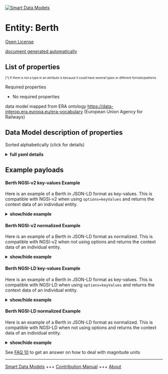 <!-- 10-Header -->  
[![Smart Data Models](https://smartdatamodels.org/wp-content/uploads/2022/01/SmartDataModels_logo.png "Logo")](https://smartdatamodels.org)  
Entity: Berth  
=============<!-- /10-Header -->  
<!-- 15-License -->  
[Open License](https://github.com/smart-data-models//dataModel.MarineTransport/blob/master/Berth/LICENSE.md)  
[document generated automatically](https://docs.google.com/presentation/d/e/2PACX-1vTs-Ng5dIAwkg91oTTUdt8ua7woBXhPnwavZ0FxgR8BsAI_Ek3C5q97Nd94HS8KhP-r_quD4H0fgyt3/pub?start=false&loop=false&delayms=3000#slide=id.gb715ace035_0_60)  
<!-- /15-License -->  
<!-- 20-Description -->  
<!-- /20-Description -->  
<!-- 30-PropertiesList -->  

## List of properties  

<sup><sub>[*] If there is not a type in an attribute is because it could have several types or different formats/patterns</sub></sup>  
<!-- /30-PropertiesList -->  
<!-- 35-RequiredProperties -->  
Required properties  
- No required properties  <!-- /35-RequiredProperties -->  
<!-- 40-NotesYaml -->  
data model mapped from ERA ontology https://data-interop.era.europa.eu/era-vocabulary (European Union Agency for Railways)  
<!-- /40-NotesYaml -->  
<!-- 50-DataModelHeader -->  
## Data Model description of properties  
Sorted alphabetically (click for details)  
<!-- /50-DataModelHeader -->  
<!-- 60-ModelYaml -->  
<details><summary><strong>full yaml details</strong></summary>    
```yaml  
Berth:    
  description: 'This data model is intended to provide information about Berths. We define ''berth'' to each stop of a ship during a PortCall, both for a port-facility (berth) and as an anchorage area. Each berth has a berthing time (estimated, planned, etc.), a lifecycle (estimated, requested, approved, etc.), an main activity during the stop (commercial operations, major repair, etc.) and a number of attributes described below. When commercial operations take place, an Operation entity will define the details of each commercial operation'    
  properties:    
    activityCode:    
      description: 'Activity during the stop in berth. It can be cargo operations or a number of activities related to the ship-port activities. Enum: ZGR=Major repair; ZPV=Provisioning; ZCA=Shipyard Construction; ZRA=Major shipyard repair; ZRF=Repair afloat with crew personnel; ZRT=Repair at anchor with personnel other than the crew; ZDA=Shipyard scrapping; ZTA=Shipyard Transformation; ZTF=Transformation; ZVO=Official visit; ZAF=Forced arrival; ZIN=Inactive; ZIP=Fishing inactivity; ZAR=Provisioning at docking; ZAO=Provisioning at anchor; ZAB=Provisioning at docking by barge; ZOP=Port operations of commercial traffic; ZCT=Sightseeing cruises; ZTI=Internal traffic; ZBO=Launching; ZCO=Construction; ZRE=Vessel intended for towing service; ZDE=Scrapyard; ZAP=Fishing and artisanal vessels in loading and unloading operations of fresh fish; ZDR=Vessel intended for dredging; ZPB=Biological stoppage; ZCL=No license; ZDJ=Judicial deposit; ZMR=Vessel intended for mooring service; ZPR=Vessel intended for pilotage service; ZRM=Trailer; ZVA=Access to slipway; ZDS=Vessel in dry dock; ZOT=Other; EST=Stay; ZSA=Water Supply; ZSH=Ice Supply; ZSE=Electrical Energy Supply; ZSC=Fuel Supply; ZSV=Victualling;'    
      enum:    
        - ZGR    
        - ZPV    
        - ZCA    
        - ZRA    
        - ZRF    
        - ZRT    
        - ZDA    
        - ZTA    
        - ZTF    
        - ZVO    
        - ZAF    
        - ZIN    
        - ZIP    
        - ZAR    
        - ZAO    
        - ZAB    
        - ZOP    
        - ZCT    
        - ZTI    
        - ZBO    
        - ZCO    
        - ZRE    
        - ZDE    
        - ZAP    
        - ZDR    
        - ZPB    
        - ZCL    
        - ZDJ    
        - ZMR    
        - ZPR    
        - ZRM    
        - ZVA    
        - ZDS    
        - ZOT    
        - EST    
        - ZSA    
        - ZSH    
        - ZSE    
        - ZSC    
        - ZSV    
      type: string    
      x-ngsi:    
        model: https://schema.org/Text    
        type: Property    
    address:    
      description: The mailing address    
      properties:    
        addressCountry:    
          description: 'The country. For example, Spain'    
          type: string    
          x-ngsi:    
            model: https://schema.org/addressCountry    
            type: Property    
        addressLocality:    
          description: 'The locality in which the street address is, and which is in the region'    
          type: string    
          x-ngsi:    
            model: https://schema.org/addressLocality    
            type: Property    
        addressRegion:    
          description: 'The region in which the locality is, and which is in the country'    
          type: string    
          x-ngsi:    
            model: https://schema.org/addressRegion    
            type: Property    
        district:    
          description: 'A district is a type of administrative division that, in some countries, is managed by the local government'    
          type: string    
          x-ngsi:    
            type: Property    
        postOfficeBoxNumber:    
          description: 'The post office box number for PO box addresses. For example, 03578'    
          type: string    
          x-ngsi:    
            model: https://schema.org/postOfficeBoxNumber    
            type: Property    
        postalCode:    
          description: 'The postal code. For example, 24004'    
          type: string    
          x-ngsi:    
            model: https://schema.org/https://schema.org/postalCode    
            type: Property    
        streetAddress:    
          description: The street address    
          type: string    
          x-ngsi:    
            model: https://schema.org/streetAddress    
            type: Property    
        streetNr:    
          description: Number identifying a specific property on a public street    
          type: string    
          x-ngsi:    
            type: Property    
      type: object    
      x-ngsi:    
        model: https://schema.org/address    
        type: Property    
    agentLegalCode:    
      description: Legal identifier code of the PortCall's ship Agent    
      type: string    
      x-ngsi:    
        model: https://schema.org/Text    
        type: Property    
    agentName:    
      description: Name of PortCall's ship Agent    
      type: string    
      x-ngsi:    
        model: https://schema.org/Text    
        type: Property    
    alternateName:    
      description: An alternative name for this item    
      type: string    
      x-ngsi:    
        type: Property    
    areaServed:    
      description: The geographic area where a service or offered item is provided    
      type: string    
      x-ngsi:    
        model: https://schema.org/Text    
        type: Property    
    arrivalDraught:    
      description: Draught at first-line secured for arriving navigation    
      type: number    
      x-ngsi:    
        model: https://schema.org/Number    
        type: Property    
    ataBerth:    
      description: 'Represented by an ISO 8601 UTC format, Actual time of arrival to Berth'    
      format: date-time    
      type: string    
      x-ngsi:    
        type: Property    
    atdBerth:    
      description: Represented by an ISO 8601 UTC format. Actual time of departure from Berth    
      format: date-time    
      type: string    
      x-ngsi:    
        type: Property    
    authorizationRemarks:    
      description: Conditions to the berthing written by Port Authority    
      type: string    
      x-ngsi:    
        model: https://schema.org/Text    
        type: Property    
    authorizedAt:    
      description: 'Represented by an ISO 8601 UTC format, Date and time of authorization by port Authority and Maritime Authority. '    
      format: date-time    
      type: string    
      x-ngsi:    
        type: Property    
    berthCode:    
      description: 'Code identifying the port-facility for this stop of the vessel. Format: <oid>:berth:99999'    
      type: string    
      x-ngsi:    
        model: https://schema.org/Text    
        type: Property    
    berthName:    
      description: Name of the port-facility for this stop of the vessel    
      type: string    
      x-ngsi:    
        model: https://schema.org/Text    
        type: Property    
    berthingTypeCode:    
      description: 'Codes for identifying the Type of berthing/mooring in the interface ship-port. Enum: ABV=Board port to ship; ABX=Port berthed; AB1=Bouched port by bow; AB2=Bouched port by stern; AEX=Starboard docked; AX1=Docked by bow; AEV=Board starboard to ship; REM=Boarded starboard at the pier; REX=Starboard bow; RE1=Starboard bow by bow; RE2=Cracked starboard by stern; RPM=Toe-to-spring twisting; RPV=Boarded from tip to ship; RPX=Ringed point; RXM=To moor alongside a dock; RXV=Moored to another vessel; RXX=Moored ; RX1=Tangled by bow; AE1=Bouched starboard by bow; AE2=Bouched starboard by stern; APM=Pocketed to the pier; APV=Pocket to ship; APX=Point docking; AXM=docked at the pier; AXV=Boarded to ship; AXX=docked; AX2=Docked by stern; FBM=Anchored port side at the pier; FBV=Anchored port side to ship; FBX=Port anchored; FB1=Anchored port by bow; FB2=Anchored port by stern; FEM=Anchored starboard to the pier; FEV=Anchored starboard to ship; FEX=Anchored starboard; FE1=Anchored starboard by bow; FE2=Anchored starboard by stern; FPM=Toe-to-pier mooring; FPV=Anchoring tip to ship; FPX=Point anchoring; FP1=Anchoring tip by bow; FP2=Anchoring tip by stern; FXM=Anchored at the pier; FXV=Anchored to ship; FX1=Anchored by bow; FX2=Anchored by stern; RBM=Moored portside to the dock; RBX=Battered port side; RB1=Bulked port by bow; RB2=Bulked on port side by stern; RX2=Tangled by stern; YBM=Tethered to the port buoy at the pier; YBV=Tethered to the buoy on the port side of the ship; YBX=Tethered to port buoy; YB1=Tied to port buoy by bow; YB2=Tied to port buoy by stern; YEM=Tethered to the starboard buoy at the pier; YEV=Tethered to the starboard buoy of the ship; YEX=Tethered to starboard buoy; YE1=Tied to starboard buoy by bow; YE2=Tied to starboard buoy by stern; YPM=Tethered to the end buoy at the pier; YPV=Tethered to the buoy end-to-ship; YPX=Tied to tip buoy; YP1=Tethered to tip buoy by bow; YP2=Tied to the tip buoy by stern; YXM=Tethered to the buoy at the pier; YXV=Tethered to the buoy to the ship; YX1=Tethered to buoy by bow; YX2=Tethered to buoy by stern; ABM=Port berthed to the pier; AEM=Moored starboard to dock; FXX=Anchoring; YXX=Tethered to buoy without further indication; AP1=Boarding tip by bow; AP2=Pocketed fore and aft; RBV=Bulked port to ship; REV=Wheeled starboard to ship;. '    
      enum:    
        - ABV    
        - ABX    
        - AB1    
        - AB2    
        - AEX    
        - AX1    
        - AEV    
        - REM    
        - REX    
        - RE1    
        - RE2    
        - RPM    
        - RPV    
        - RPX    
        - RXM    
        - RXV    
        - RXX    
        - RX1    
        - AE1    
        - AE2    
        - APM    
        - APV    
        - APX    
        - AXM    
        - AXV    
        - AXX    
        - AX2    
        - FBM    
        - FBV    
        - FBX    
        - FB1    
        - FB2    
        - FEM    
        - FEV    
        - FEX    
        - FE1    
        - FE2    
        - FPM    
        - FPV    
        - FPX    
        - FP1    
        - FP2    
        - FXM    
        - FXV    
        - FX1    
        - FX2    
        - RBM    
        - RBX    
        - RB1    
        - RB2    
        - RX2    
        - YBM    
        - YBV    
        - YBX    
        - YB1    
        - YB2    
        - YEM    
        - YEV    
        - YEX    
        - YE1    
        - YE2    
        - YPM    
        - YPV    
        - YPX    
        - YP1    
        - YP2    
        - YXM    
        - YXV    
        - YX1    
        - YX2    
        - ABM    
        - AEM    
        - FXX    
        - YXX    
        - AP1    
        - AP2    
        - RBV    
        - REV    
      type: string    
      x-ngsi:    
        model: https://schema.org/Text    
        type: Property    
    dataProvider:    
      description: A sequence of characters identifying the provider of the harmonised data entity    
      type: string    
      x-ngsi:    
        type: Property    
    dateCreated:    
      description: Entity creation timestamp. This will usually be allocated by the storage platform    
      format: date-time    
      type: string    
      x-ngsi:    
        type: Property    
    dateModified:    
      description: Timestamp of the last modification of the entity. This will usually be allocated by the storage platform    
      format: date-time    
      type: string    
      x-ngsi:    
        type: Property    
    departureDraught:    
      description: Draught at last-line released for departure navigation    
      type: number    
      x-ngsi:    
        model: https://schema.org/Number    
        type: Property    
    description:    
      description: A description of this item    
      type: string    
      x-ngsi:    
        type: Property    
    etaBerth:    
      description: 'Represented by an ISO 8601 UTC format, Date and time of Estimated Time of Arrival to Berth expected by Port Authority (ISO 8601 UTC format). [EMSWe: DE-005-09] [EDI: DTM-2005-132] [S211: locationState.timeType.ESTIMATED] [IMO: IMO0064]'    
      format: date-time    
      type: string    
      x-ngsi:    
        type: Property    
    etdBerth:    
      description: 'Represented by an ISO 8601 UTC format, Date and time of Estimated Time of Departure from Berth, expected by Port Authority. [EMSWe: DE-005-04] [EDI: DTM-2005-133] [S211: locationState.timeType.ESTIMATED] [IMO: IMO0066]'    
      format: date-time    
      type: string    
      x-ngsi:    
        type: Property    
    firstBollard:    
      description: First bollard identifier in port facility    
      type: string    
      x-ngsi:    
        model: https://schema.org/Text    
        type: Property    
    gln:    
      description: 'ISO/IEC 6523:''https://schema.org/Number''. Optional code of the location. The Global Location Number (GLN) is a 13 digits-unique number that is assigned to locations to enable them to be identified uniquely worldwide, allocated to any location in the supply chain. These GLNs can be used to identify any legal, physical and functional locations'    
      type: number    
      x-ngsi:    
        type: Property    
    id:    
      anyOf:    
        - description: Identifier format of any NGSI entity    
          maxLength: 256    
          minLength: 1    
          pattern: ^[\w\-\.\{\}\$\+\*\[\]`|~^@!,:\\]+$    
          type: string    
          x-ngsi:    
            type: Property    
        - description: Identifier format of any NGSI entity    
          format: uri    
          type: string    
          x-ngsi:    
            type: Property    
      description: Unique identifier of the entity    
      x-ngsi:    
        type: Property    
    lastBollard:    
      description: Last bollard identifier in port facility    
      type: string    
      x-ngsi:    
        model: https://schema.org/Text    
        type: Property    
    location:    
      description: 'Geojson reference to the item. It can be Point, LineString, Polygon, MultiPoint, MultiLineString or MultiPolygon'    
      oneOf:    
        - description: Geojson reference to the item. Point    
          properties:    
            bbox:    
              items:    
                type: number    
              minItems: 4    
              type: array    
            coordinates:    
              items:    
                type: number    
              minItems: 2    
              type: array    
            type:    
              enum:    
                - Point    
              type: string    
          required:    
            - type    
            - coordinates    
          title: GeoJSON Point    
          type: object    
          x-ngsi:    
            type: GeoProperty    
        - description: Geojson reference to the item. LineString    
          properties:    
            bbox:    
              items:    
                type: number    
              minItems: 4    
              type: array    
            coordinates:    
              items:    
                items:    
                  type: number    
                minItems: 2    
                type: array    
              minItems: 2    
              type: array    
            type:    
              enum:    
                - LineString    
              type: string    
          required:    
            - type    
            - coordinates    
          title: GeoJSON LineString    
          type: object    
          x-ngsi:    
            type: GeoProperty    
        - description: Geojson reference to the item. Polygon    
          properties:    
            bbox:    
              items:    
                type: number    
              minItems: 4    
              type: array    
            coordinates:    
              items:    
                items:    
                  items:    
                    type: number    
                  minItems: 2    
                  type: array    
                minItems: 4    
                type: array    
              type: array    
            type:    
              enum:    
                - Polygon    
              type: string    
          required:    
            - type    
            - coordinates    
          title: GeoJSON Polygon    
          type: object    
          x-ngsi:    
            type: GeoProperty    
        - description: Geojson reference to the item. MultiPoint    
          properties:    
            bbox:    
              items:    
                type: number    
              minItems: 4    
              type: array    
            coordinates:    
              items:    
                items:    
                  type: number    
                minItems: 2    
                type: array    
              type: array    
            type:    
              enum:    
                - MultiPoint    
              type: string    
          required:    
            - type    
            - coordinates    
          title: GeoJSON MultiPoint    
          type: object    
          x-ngsi:    
            type: GeoProperty    
        - description: Geojson reference to the item. MultiLineString    
          properties:    
            bbox:    
              items:    
                type: number    
              minItems: 4    
              type: array    
            coordinates:    
              items:    
                items:    
                  items:    
                    type: number    
                  minItems: 2    
                  type: array    
                minItems: 2    
                type: array    
              type: array    
            type:    
              enum:    
                - MultiLineString    
              type: string    
          required:    
            - type    
            - coordinates    
          title: GeoJSON MultiLineString    
          type: object    
          x-ngsi:    
            type: GeoProperty    
        - description: Geojson reference to the item. MultiLineString    
          properties:    
            bbox:    
              items:    
                type: number    
              minItems: 4    
              type: array    
            coordinates:    
              items:    
                items:    
                  items:    
                    items:    
                      type: number    
                    minItems: 2    
                    type: array    
                  minItems: 4    
                  type: array    
                type: array    
              type: array    
            type:    
              enum:    
                - MultiPolygon    
              type: string    
          required:    
            - type    
            - coordinates    
          title: GeoJSON MultiPolygon    
          type: object    
          x-ngsi:    
            type: GeoProperty    
      x-ngsi:    
        type: GeoProperty    
    mooringLines:    
      description: 'Number of mooring lines. '    
      type: number    
      x-ngsi:    
        model: https://schema.org/Number    
        type: Property    
    mrn:    
      description: 'MRN coded identifier. It has to be related to the entity in a way that is well-known by different organisms the meaning and the initiator of the entity, and all next parties will maintain on its original value. This identifier must be an UNIQUE identifier of the PortCall entity assigned by the system who created on first the entity. This URN should Conforms MRN & IETF specifically RFC 2141, RFC 5234, and RFC 8141. The proposed format is id::=''urn:mrn:<OID>:<ONSS>:portcalls:berth:id:[0-9]+'' where OID:= Organisation UN/LOCODE, OONSS:=Organization Name of Service, 9999999 an increasing, unique identifier that the issuer of the Berth entity will identify on his systems (i.e. a SQL row-id), i.e. urn:mrn:eshuv:portcalls:berth:id:2024012. See [Unlocode](https://unece.org/trade/cefact/unlocode-code-list-country-and-territory). In international standards is also known as [Ship''s Visit]'    
      type: string    
      x-ngsi:    
        type: Property    
    name:    
      description: The name of this item    
      type: string    
      x-ngsi:    
        type: Property    
    owner:    
      description: A List containing a JSON encoded sequence of characters referencing the unique Ids of the owner(s)    
      items:    
        anyOf:    
          - description: Identifier format of any NGSI entity    
            maxLength: 256    
            minLength: 1    
            pattern: ^[\w\-\.\{\}\$\+\*\[\]`|~^@!,:\\]+$    
            type: string    
            x-ngsi:    
              type: Property    
          - description: Identifier format of any NGSI entity    
            format: uri    
            type: string    
            x-ngsi:    
              type: Property    
        description: Unique identifier of the entity    
        x-ngsi:    
          type: Property    
      type: array    
      x-ngsi:    
        type: Property    
    portCallNumber:    
      description: PortCall identifier    
      type: string    
      x-ngsi:    
        model: https://schema.org/Text    
        type: Property    
    portCallRef:    
      anyOf:    
        - description: Identifier format of any NGSI entity    
          maxLength: 256    
          minLength: 1    
          pattern: ^[\w\-\.\{\}\$\+\*\[\]`|~^@!,:\\]+$    
          type: string    
          x-ngsi:    
            type: Property    
        - description: Identifier format of any NGSI entity    
          format: uri    
          type: string    
          x-ngsi:    
            type: Property    
      description: 'Relationship.Reference to parent PortCall entity. '    
    portCode:    
      description: Code of the port of the call    
      type: string    
      x-ngsi:    
        model: https://schema.org/Text    
        type: Property    
    ptaBerth:    
      description: 'Represented by an ISO 8601 UTC format, Planned time of arrival to Berth'    
      format: date-time    
      type: string    
      x-ngsi:    
        type: Property    
    ptdBerth:    
      description: Represented by an ISO 8601 UTC format. Planned time of departure from Berth    
      format: date-time    
      type: string    
      x-ngsi:    
        type: Property    
    remarks:    
      description: 'Remarks of the berthing, by Agent at Port or others'    
      type: string    
      x-ngsi:    
        model: https://schema.org/Text    
        type: Property    
    requestedAt:    
      description: 'Represented by an ISO 8601 UTC format, Date and time of the berthing request by the ship agent. '    
      format: date-time    
      type: string    
      x-ngsi:    
        type: Property    
    rtaBerth:    
      description: 'Represented by an ISO 8601 UTC format, Date and time of Requested Time of Arrival by ship-agent (ISO 8601 UTC format).. [EMSWe: DE-005-09] [EDI: DTM-2005-132] [S211: locationState.timeType.ESTIMATED] [IMO: IMO0064]'    
      format: date-time    
      type: string    
      x-ngsi:    
        type: Property    
    rtdBerth:    
      description: 'Represented by an ISO 8601 UTC format, Date and time of Requested Time of Departure by ship-agent (ISO 8601 UTC format). [EMSWe: DE-005-09] [EDI: DTM-2005-132] [S211: locationState.timeType.ESTIMATED] [IMO: IMO0064]'    
      format: date-time    
      type: string    
      x-ngsi:    
        type: Property    
    seeAlso:    
      description: list of uri pointing to additional resources about the item    
      oneOf:    
        - items:    
            format: uri    
            type: string    
          minItems: 1    
          type: array    
        - format: uri    
          type: string    
      x-ngsi:    
        type: Property    
    source:    
      description: 'A sequence of characters giving the original source of the entity data as a URL. Recommended to be the fully qualified domain name of the source provider, or the URL to the source object'    
      type: string    
      x-ngsi:    
        type: Property    
    status:    
      description: 'Current status of the Berthing in its lifetime, from request to authorization and completion. Enum:''ACCEPTED, AUTHORIZED, CANCELLED, COMPLETED, DENIED, INITIATED, REQUESTED, REJECTED, INVOICING, INVOICED''. [EMSWe: DE-019-07] [EDI: BGM-1225] [S211: serviceState: timeSequence:VESSEL] '    
      enum:    
        - ACCEPTED    
        - AUTHORIZED    
        - CANCELLED    
        - COMPLETED    
        - DENIED    
        - INITIATED    
        - REQUESTED    
        - REJECTED    
        - INVOICING    
        - INVOICED    
      type: string    
      x-ngsi:    
        model: https://schema.org/Text    
        type: Property    
    stopRank:    
      description: Rank or Number of this stop in the PortCall activity ordered by arrival time in the sequence of stops (berthing/anchor area)    
      type: number    
      x-ngsi:    
        model: https://schema.org/Number    
        type: Property    
    terminal:    
      description: Common name of the Terminal    
      type: string    
      x-ngsi:    
        model: https://schema.org/Text    
        type: Property    
    type:    
      description: NGSI Entity type. It has to be Berth    
      enum:    
        - Berth    
      type: string    
      x-ngsi:    
        type: Property    
    year:    
      description: Year of the init of the berthing    
      type: number    
      x-ngsi:    
        model: https://schema.org/Number    
        type: Property    
  required:    
    - id    
    - type    
    - portCallRef    
    - stopRank    
  type: object    
  x-derived-from: ""    
  x-disclaimer: 'Redistribution and use in source and binary forms, with or without modification, are permitted  provided that the license conditions are met. Copyleft (c) 2024 Contributors to Smart Data Models Program'    
  x-license-url: https://github.com/smart-data-models/dataModel.MarineTransport/blob/master/Berth/LICENSE.md    
  x-model-schema: https://raw.githubusercontent.com/smart-data-models/dataModel.MarineTransport/master/Berth/schema.json    
  x-model-tags: ESHUV    
  x-version: 0.0.1    
```  
</details>    
<!-- /60-ModelYaml -->  
<!-- 70-MiddleNotes -->  
<!-- /70-MiddleNotes -->  
<!-- 80-Examples -->  
## Example payloads    
#### Berth NGSI-v2 key-values Example    
Here is an example of a Berth in JSON-LD format as key-values. This is compatible with NGSI-v2 when  using `options=keyValues` and returns the context data of an individual entity.  
<details><summary><strong>show/hide example</strong></summary>    
```json  
{  
  "id": "02ce3860-3126-42af-8ac7-c2a661134130",  
  "type": "Berth",  
  "mrn": "urn:mrn:eshuv:portcalls:berth:id:18013",  
  "portCode": "ESHUV",  
  "year": 2023,  
  "portCallNumber": "ESHUV202300123",  
  "portCallRef": "urn:mrn:eshuv:portcalls:portcall:2023:id:941",  
  "stopRank": 2,  
  "terminal": "Muelle Levante",  
  "berthCode": "urn:mrn:eshuv:portcalls:berth:code:10",  
  "berthName": "Levante comercial",  
  "gln": 84332157000139,  
  "firstBollard": "N03",  
  "lastBollard": "N12",  
  "status": "AUTHORIZED",  
  "requestedAt": "2023-01-01T07:30:00",  
  "authorizedAt": "2023-01-01T07:30:00",  
  "berthingTypeCode": "AB1",  
  "mooringLines": 12,  
  "activityCode": "ZOP",  
  "etaBerth": "2023-01-01T07:30:00",  
  "rtaBerth": "2023-01-01T07:30:00",  
  "ptaBerth": "2023-01-01T07:30:00",  
  "ataBerth": "2023-01-01T07:30:00",  
  "etdBerth": "2023-01-01T07:30:00",  
  "rtdBerth": "2023-01-01T07:30:00",  
  "ptdBerth": "2023-01-01T07:30:00",  
  "atdBerth": "2023-01-01T07:30:00",  
  "arrivalDraught": 12.3,  
  "departureDraught": 9.5,  
  "remarks": "FONDEA PARA SUMINISTRO DE COMBUSTIBLE POR GABARRA",  
  "authorizationRemarks": "authorized after departure of ship XX",  
  "agentName": "Acme Huelva S.L.",  
  "agentLegalCode": "A-98345678"  
}  
```  
</details>  
#### Berth NGSI-v2 normalized Example    
Here is an example of a Berth in JSON-LD format as normalized. This is compatible with NGSI-v2 when not using options and returns the context data of an individual entity.  
<details><summary><strong>show/hide example</strong></summary>    
```json  
{  
  "id": "02ce3860-3126-42af-8ac7-c2a661134130",  
  "type": "Berth",  
  "mrn": {  
    "type": "string",  
    "value": "urn:mrn:eshuv:portcalls:berth:id:18013"  
  },  
  "gln": {  
    "type": "number",  
    "value": 84332157000139  
  },  
  "portCode": {  
    "type": "string",  
    "value": "ESHUV"  
  },  
  "year": {  
    "type": "number",  
    "value": 2023  
  },  
  "portCallNumber": {  
    "type": "string",  
    "value": "ESHUV202300123"  
  },  
  "portCallRef": {  
    "type": "string",  
    "value": "urn:mrn:eshuv:portcalls:portcall:2023:id:941"  
  },  
  "stopRank": {  
    "type": "number",  
    "value": 2  
  },  
  "terminal": {  
    "type": "string",  
    "value": "Muelle Levante"  
  },  
  "berthCode": {  
    "type": "string",  
    "value": "urn:mrn:eshuv:portcalls:berth:code:10"  
  },  
  "berthName": {  
    "type": "string",  
    "value": "Levante comercial"  
  },  
  "firstBollard": {  
    "type": "string",  
    "value": "N03"  
  },  
  "lastBollard": {  
    "type": "string",  
    "value": "N12"  
  },  
  "status": {  
    "type": "string",  
    "value": "AUTHORIZED"  
  },  
  "requestedAt": {  
    "type": "Date-Time",  
    "value": "2023-01-01T07:30:00"  
  },  
  "authorizedAt": {  
    "type": "Date-Time",  
    "value": "2023-01-01T07:30:00"  
  },  
  "berthingTypeCode": {  
    "type": "string",  
    "value": "AB1"  
  },  
  "mooringLines": {  
    "type": "number",  
    "value": 12  
  },  
  "activityCode": {  
    "type": "string",  
    "value": "ZOP"  
  },  
  "etaBerth": {  
    "type": "Date-Time",  
    "value": "2023-01-01T07:30:00"  
  },  
  "rtaBerth": {  
    "type": "Date-Time",  
    "value": "2023-01-01T07:30:00"  
  },  
  "ptaBerth": {  
    "type": "Date-Time",  
    "value": "2023-01-01T07:30:00"  
  },  
  "ataBerth": {  
    "type": "Date-Time",  
    "value": "2023-01-01T07:30:00"  
  },  
  "etdBerth": {  
    "type": "Date-Time",  
    "value": "2023-01-01T07:30:00"  
  },  
  "rtdBerth": {  
    "type": "Date-Time",  
    "value": "2023-01-01T07:30:00"  
  },  
  "ptdBerth": {  
    "type": "Date-Time",  
    "value": "2023-01-01T07:30:00"  
  },  
  "atdBerth": {  
    "type": "Date-Time",  
    "value": "2023-01-01T07:30:00"  
  },  
  "arrivalDraught": {  
    "type": "number",  
    "value": 12.3  
  },  
  "departureDraught": {  
    "type": "number",  
    "value": 9.5  
  },  
  "remarks": {  
    "type": "string",  
    "value": "FONDEA PARA SUMINISTRO DE COMBUSTIBLE POR GABARRA"  
  },  
  "authorizationRemarks": {  
    "type": "string",  
    "value": "authorized after departure of ship XX"  
  },  
  "agentName": {  
    "type": "string",  
    "value": "Acme Huelva S.L."  
  },  
  "agentLegalCode": {  
    "type": "string",  
    "value": "A-98345678"  
  }  
}  
```  
</details>  
#### Berth NGSI-LD key-values Example    
Here is an example of a Berth in JSON-LD format as key-values. This is compatible with NGSI-LD when  using `options=keyValues` and returns the context data of an individual entity.  
<details><summary><strong>show/hide example</strong></summary>    
```json  
{  
  "id": "02ce3860-3126-42af-8ac7-c2a661134130",  
  "type": "Berth",  
  "mrn": "urn:mrn:eshuv:portcalls:berth:id:18013",  
  "gln": 1234567890123,  
  "portCode": "ESHUV",  
  "year": 2023,  
  "portCallNumber": "ESHUV202300123",  
  "portCallRef": "urn:mrn:eshuv:portcalls:portcall:2023:id:941",  
  "stopRank": 2,  
  "terminal": "Muelle Levante",  
  "berthCode": "urn:mrn:eshuv:portcalls:berth:code:10",  
  "berthName": "Levante comercial",  
  "firstBollard": "N03",  
  "lastBollard": "N12",  
  "status": "AUTHORIZED",  
  "requestedAt": "2023-01-01T07:30:00",  
  "authorizedAt": "2023-01-01T07:30:00",  
  "berthingTypeCode": "AB1",  
  "mooringLines": 12,  
  "activityCode": "ZOP",  
  "etaBerth": "2023-01-01T07:30:00",  
  "rtaBerth": "2023-01-01T07:30:00",  
  "ptaBerth": "2023-01-01T07:30:00",  
  "ataBerth": "2023-01-01T07:30:00",  
  "etdBerth": "2023-01-01T07:30:00",  
  "rtdBerth": "2023-01-01T07:30:00",  
  "ptdBerth": "2023-01-01T07:30:00",  
  "atdBerth": "2023-01-01T07:30:00",  
  "arrivalDraught": 12.3,  
  "departureDraught": 9.5,  
  "remarks": "FONDEA PARA SUMINISTRO DE COMBUSTIBLE POR GABARRA",  
  "authorizationRemarks": "authorized after departure of ship XX",  
  "agentName": "Acme Huelva S.L.",  
  "agentLegalCode": "A-98345678",  
  "@context": [  
    "https://raw.githubusercontent.com/smart-data-models/dataModel.MarineTransport/master/context.jsonld"  
  ]  
}  
```  
</details>  
#### Berth NGSI-LD normalized Example    
Here is an example of a Berth in JSON-LD format as normalized. This is compatible with NGSI-LD when not using options and returns the context data of an individual entity.  
<details><summary><strong>show/hide example</strong></summary>    
```json  
{  
  "id": "02ce3860-3126-42af-8ac7-c2a661134130",  
  "type": "Berth",  
  "mrn": {  
    "type": "Property",  
    "value": "urn:mrn:eshuv:portcalls:berth:id:18013"  
  },  
  "gln": {  
    "type": "Property",  
    "value": 84332157000139  
  },  
  "portCode": {  
    "type": "Property",  
    "value": "ESHUV"  
  },  
  "year": {  
    "type": "Property",  
    "value": 2023  
  },  
  "portCallNumber": {  
    "type": "Property",  
    "value": "ESHUV202300123"  
  },  
  "portCallRef": {  
    "type": "Relationship",  
    "object": "urn:mrn:eshuv:portcalls:portcall:2023:id:941"  
  },  
  "stopRank": {  
    "type": "Property",  
    "value": 2  
  },  
  "terminal": {  
    "type": "Property",  
    "value": "Muelle Levante"  
  },  
  "berthCode": {  
    "type": "Property",  
    "value": "urn:mrn:eshuv:portcalls:berth:code:10"  
  },  
  "berthName": {  
    "type": "Property",  
    "value": "Levante comercial"  
  },  
  "firstBollard": {  
    "type": "Property",  
    "value": "N03"  
  },  
  "lastBollard": {  
    "type": "Property",  
    "value": "N12"  
  },  
  "status": {  
    "type": "Property",  
    "value": "AUTHORIZED"  
  },  
  "requestedAt": {  
    "type": "Property",  
    "value": {  
      "@type": "date-time",  
      "@value": "2023-01-01T07:30:00"  
    }  
  },  
  "authorizedAt": {  
    "type": "Property",  
    "value": {  
      "@type": "date-time",  
      "@value": "2023-01-01T07:30:00"  
    }  
  },  
  "berthingTypeCode": {  
    "type": "Property",  
    "value": "AB1"  
  },  
  "mooringLines": {  
    "type": "Property",  
    "value": 12  
  },  
  "activityCode": {  
    "type": "Property",  
    "value": "ZOP"  
  },  
  "etaBerth": {  
    "type": "Property",  
    "value": {  
      "@type": "date-time",  
      "@value": "2023-01-01T07:30:00"  
    }  
  },  
  "rtaBerth": {  
    "type": "Property",  
    "value": {  
      "@type": "date-time",  
      "@value": "2023-01-01T07:30:00"  
    }  
  },  
  "ptaBerth": {  
    "type": "Property",  
    "value": {  
      "@type": "date-time",  
      "@value": "2023-01-01T07:30:00"  
    }  
  },  
  "ataBerth": {  
    "type": "Property",  
    "value": {  
      "@type": "date-time",  
      "@value": "2023-01-01T07:30:00"  
    }  
  },  
  "etdBerth": {  
    "type": "Property",  
    "value": {  
      "@type": "date-time",  
      "@value": "2023-01-01T07:30:00"  
    }  
  },  
  "rtdBerth": {  
    "type": "Property",  
    "value": {  
      "@type": "date-time",  
      "@value": "2023-01-01T07:30:00"  
    }  
  },  
  "ptdBerth": {  
    "type": "Property",  
    "value": {  
      "@type": "date-time",  
      "@value": "2023-01-01T07:30:00"  
    }  
  },  
  "atdBerth": {  
    "type": "Property",  
    "value": {  
      "@type": "date-time",  
      "@value": "2023-01-01T07:30:00"  
    }  
  },  
  "arrivalDraught": {  
    "type": "Property",  
    "value": 12.3  
  },  
  "departureDraught": {  
    "type": "Property",  
    "value": 9.5  
  },  
  "remarks": {  
    "type": "Property",  
    "value": "FONDEA PARA SUMINISTRO DE COMBUSTIBLE POR GABARRA"  
  },  
  "authorizationRemarks": {  
    "type": "Property",  
    "value": "authorized after departure of ship XX"  
  },  
  "agentName": {  
    "type": "Property",  
    "value": "Acme Huelva S.L."  
  },  
  "agentLegalCode": {  
    "type": "Property",  
    "value": "A-98345678"  
  },  
  "@context": [  
    "https://raw.githubusercontent.com/smart-data-models/dataModel.MarineTransport/master/context.jsonld"  
  ]  
}  
```  
</details><!-- /80-Examples -->  
<!-- 90-FooterNotes -->  
<!-- /90-FooterNotes -->  
<!-- 95-Units -->  
See [FAQ 10](https://smartdatamodels.org/index.php/faqs/) to get an answer on how to deal with magnitude units  
<!-- /95-Units -->  
<!-- 97-LastFooter -->  
---  
[Smart Data Models](https://smartdatamodels.org) +++ [Contribution Manual](https://bit.ly/contribution_manual) +++ [About](https://bit.ly/Introduction_SDM)<!-- /97-LastFooter -->  
